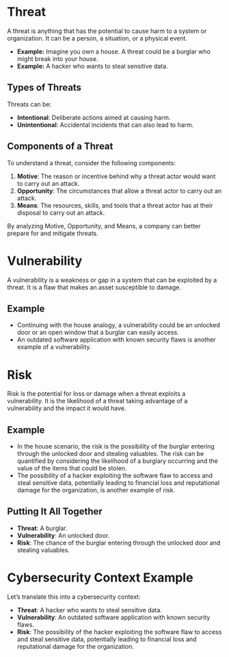 # Threat

A threat is anything that has the potential to cause harm to a system or organization. It can be a person, a situation, or a physical event.

- **Example:** Imagine you own a house. A threat could be a burglar who might break into your house.
- **Example:** A hacker who wants to steal sensitive data.

## Types of Threats
Threats can be:
- **Intentional**: Deliberate actions aimed at causing harm.
- **Unintentional**: Accidental incidents that can also lead to harm.

## Components of a Threat
To understand a threat, consider the following components:

1. **Motive**: The reason or incentive behind why a threat actor would want to carry out an attack.
2. **Opportunity**: The circumstances that allow a threat actor to carry out an attack.
3. **Means**: The resources, skills, and tools that a threat actor has at their disposal to carry out an attack.

By analyzing Motive, Opportunity, and Means, a company can better prepare for and mitigate threats.





# Vulnerability

A vulnerability is a weakness or gap in a system that can be exploited by a threat. It is a flaw that makes an asset susceptible to damage.

## Example
- Continuing with the house analogy, a vulnerability could be an unlocked door or an open window that a burglar can easily access.
- An outdated software application with known security flaws is another example of a vulnerability.


# Risk

Risk is the potential for loss or damage when a threat exploits a vulnerability. It is the likelihood of a threat taking advantage of a vulnerability and the impact it would have.

## Example
- In the house scenario, the risk is the possibility of the burglar entering through the unlocked door and stealing valuables. The risk can be quantified by considering the likelihood of a burglary occurring and the value of the items that could be stolen.
- The possibility of a hacker exploiting the software flaw to access and steal sensitive data, potentially leading to financial loss and reputational damage for the organization, is another example of risk.

## Putting It All Together
- **Threat**: A burglar.
- **Vulnerability**: An unlocked door.
- **Risk**: The chance of the burglar entering through the unlocked door and stealing valuables.

# Cybersecurity Context Example

Let’s translate this into a cybersecurity context:

- **Threat**: A hacker who wants to steal sensitive data.
- **Vulnerability**: An outdated software application with known security flaws.
- **Risk**: The possibility of the hacker exploiting the software flaw to access and steal sensitive data, potentially leading to financial loss and reputational damage for the organization.
